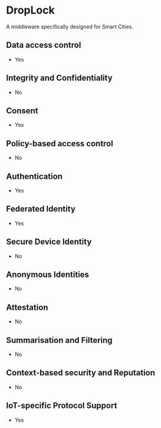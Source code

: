 # DropLock
A middleware specifically designed for Smart Cities.

## Data access control
- Yes

## Integrity and Confidentiality
- No

## Consent
- Yes

## Policy-based access control
- No

## Authentication
- Yes

## Federated Identity
- Yes

## Secure Device Identity
- No

## Anonymous Identities
- No

## Attestation
- No

## Summarisation and Filtering
- No

## Context-based security and Reputation
- No

## IoT-specific Protocol Support
- Yes
